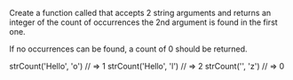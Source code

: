 Create a function called that accepts 2 string arguments and returns an integer of the count of occurrences the 2nd argument is found in the first one.

If no occurrences can be found, a count of 0 should be returned.

strCount('Hello', 'o') // => 1
strCount('Hello', 'l') // => 2
strCount('', 'z')      // => 0